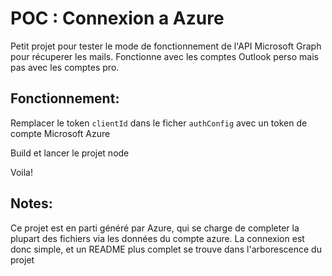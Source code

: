 # POC : Connexion a Azure

Petit projet pour tester le mode de fonctionnement de l'API Microsoft Graph pour récuperer les mails. Fonctionne avec les comptes Outlook perso mais pas avec les comptes pro.

## Fonctionnement:

Remplacer le token `clientId` dans le ficher `authConfig` avec un token de compte Microsoft Azure

Build et lancer le projet node

Voila!

## Notes:

Ce projet est en parti généré par Azure, qui se charge de completer la plupart des fichiers via les données du compte azure.
La connexion est donc simple, et un README plus complet se trouve dans l'arborescence du projet
